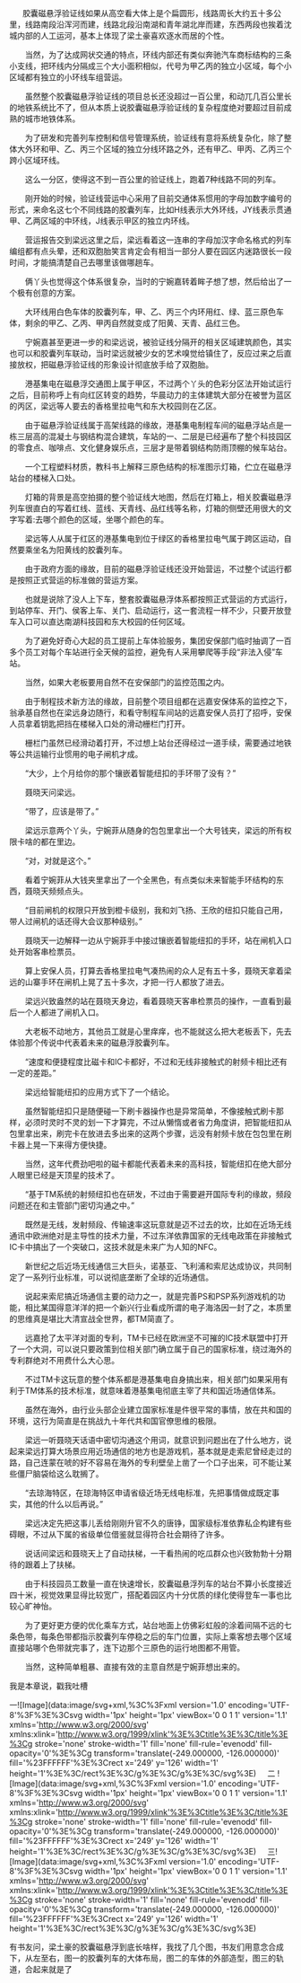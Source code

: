       胶囊磁悬浮验证线如果从高空看大体上是个扁圆形，线路周长大约五十多公里，线路南段沿浑河而建，线路北段沿南湖和青年湖北岸而建，东西两段也挨着沈城内部的人工运河，基本上体现了梁土豪喜欢逐水而居的个性。

　　当然，为了达成网状交通的特点，环线内部还有类似奔驰汽车商标结构的三条小支线，把环线内分隔成三个大小面积相似，代号为甲乙丙的独立小区域，每个小区域都有独立的小环线车组营运。

　　虽然整个胶囊磁悬浮验证线的项目总长还没超过一百公里，和动兀几百公里长的地铁系统比不了，但从本质上说胶囊磁悬浮验证线的复杂程度绝对要超过目前成熟的城市地铁体系。

　　为了研发和完善列车控制和信号管理系统，验证线有意将系统复杂化，除了整体大外环和甲、乙、丙三个区域的独立分线环路之外，还有甲乙、甲丙、乙丙三个跨小区域环线。

　　这么一分区，使得这不到一百公里的验证线上，跑着7种线路不同的列车。

　　刚开始的时候，验证线营运中心采用了目前交通体系惯用的字母加数字编号的形式，来命名这七个不同线路的胶囊列车，比如H线表示大外环线，JY线表示贯通甲、乙两区域的中环线，J线表示甲区的独立内环线。

　　营运报告交到梁远这里之后，梁远看着这一连串的字母加汉字命名格式的列车编组都有点头晕，还和双胞胎笑言肯定会有相当一部分人要在园区内迷路很长一段时间，才能搞清楚自己去哪里该做哪趟车。

　　俩丫头也觉得这个体系很复杂，当时的宁婉嘉转着眸子想了想，然后给出了一个极有创意的方案。

　　大环线用白色车体的胶囊列车，甲、乙、丙三个内环用红、绿、蓝三原色车体，剩余的甲乙、乙丙、甲丙自然就变成了阳黄、天青、品红三色。

　　宁婉嘉甚至更进一步的和梁远说，被验证线分隔开的相关区域建筑颜色，其实也可以和胶囊列车联动，当时梁远就被少女的艺术嗅觉给镇住了，反应过来之后直接放权，把磁悬浮验证线的形象设计彻底放手给了双胞胎。

　　港基集电在磁悬浮交通图上属于甲区，不过两个丫头的色彩分区法开始试运行之后，目前称呼上有向红区转变的趋势，华晨动力的主体建筑大部分在被誉为蓝区的丙区，梁远等人要去的香格里拉电气和东大校园则在乙区。

　　由于磁悬浮验证线属于高架线路的缘故，港基集电制程车间的磁悬浮站点是一栋三层高的混凝土与钢结构混合建筑，车站的一、二层是已经遍布了整个科技园区的零食点、咖啡点、文化健身娱乐点，三层才是带着钢结构防雨顶棚的候车站台。

　　一个工程塑料材质，教科书上解释三原色结构的标准图示灯箱，伫立在磁悬浮站台的楼梯入口处。

　　灯箱的背景是高空拍摄的整个验证线大地图，然后在灯箱上，相关胶囊磁悬浮列车很直白的写着红线、蓝线、天青线、品红线等名称，灯箱的侧壁还用很大的文字写着:去哪个颜色的区域，坐哪个颜色的车。

　　梁远等人从属于红区的港基集电到位于绿区的香格里拉电气属于跨区运动，自然要乘坐名为阳黄线的胶囊列车。

　　由于政府方面的缘故，目前的磁悬浮验证线还没开始营运，不过整个试运行都是按照正式营运的标准做的营运方案。

　　也就是说除了没人上下车，整套胶囊磁悬浮体系都按照正式营运的方式运行，到站停车、开门、侯客上车、关门、启动运行，这一套流程一样不少，只要开放登车入口可以直达南湖科技园和东大校园的任何区域。

　　为了避免好奇心大起的员工提前上车体验服务，集团安保部门临时抽调了一百多个员工对每个车站进行全天候的监控，避免有人采用攀爬等手段“非法入侵”车站。

　　当然，如果大老板要用自然不在安保部门的监控范围之内。

　　由于制程技术新方法的缘故，目前整个项目组都在远嘉安保体系的监控之下，翁承基自然也在梁远身边随行，和看守制程车间站的远嘉安保人员打了招呼，安保人员拿着钥匙把挡在楼梯入口处的滑动栅栏门打开。

　　栅栏门虽然已经滑动着打开，不过想上站台还得经过一道手续，需要通过地铁等公共运输行业惯用的电子闸机才成。

　　“大少，上个月给你的那个镶嵌着智能纽扣的手环带了没有？”

　　聂晓天问梁远。

　　“带了，应该是带了。”

　　梁远示意两个丫头，宁婉菲从随身的包包里拿出一个大号钱夹，梁远的所有权限卡啥的都在里边。

　　“对，对就是这个。”

　　看着宁婉菲从大钱夹里拿出了一个全黑色，有点类似未来智能手环结构的东西，聂晓天频频点头。

　　“目前闸机的权限只开放到橙卡级别，我和刘飞扬、王欣的纽扣只能自己用，带人过闸机的话还得大会议那种级别。”

　　聂晓天一边解释一边从宁婉菲手中接过镶嵌着智能纽扣的手环，站在闸机入口处开始客串检票员。

　　算上安保人员，打算去香格里拉电气凑热闹的众人足有五十多，聂晓天拿着梁远的山寨手环在闸机上晃了五十多次，才把一行人都放了进去。

　　梁远兴致盎然的站在聂晓天身边，看着聂晓天客串检票员的操作，一直看到最后一个人都进了闸机入口。

　　大老板不动地方，其他员工就是心里痒痒，也不能就这么把大老板丢下，先去体验那个传说中代表着未来的磁悬浮胶囊列车。

　　“速度和便捷程度比磁卡和IC卡都好，不过和无线非接触式的射频卡相比还有一定的差距。”

　　梁远给智能纽扣的应用方式下了一个结论。

　　虽然智能纽扣只是随便碰一下刷卡器操作也是异常简单，不像接触式刷卡那样，必须时灵时不灵的划一下才算完，不过从懒惰或者省力角度讲，把智能纽扣从包里拿出来，刷完卡在放进去多出来的这两个步骤，远没有射频卡放在包包里在刷卡器上晃一下来得方便快捷。

　　当然，这年代费劲吧啦的磁卡都能代表着未来的高科技，智能纽扣在绝大部分人眼里已经是天顶星的技术了。

　　“基于TM系统的射频纽扣也在研发，不过由于需要避开国际专利的缘故，频段问题还在和主管部门密切沟通之中。”

　　既然是无线，发射频段、传输速率这玩意就是迈不过去的坎，比如在近场无线通讯中欧洲绝对是主导性的技术力量，不过东洋依靠国家的无线电政策在非接触式IC卡中搞出了一个突破口，这技术就是未来广为人知的NFC。

　　新世纪之后近场无线通信三大巨头，诺基亚、飞利浦和索尼达成协议，共同制定了一系列行业标准，可以说彻底垄断了全球的近场通信。

　　说起来索尼搞近场通信主要的动力之一，就是完善PS和PSP系列游戏机的功能，相比某国得意洋洋的把一个新兴行业看成所谓的电子海洛因一封了之，本质里的思维真是堪比大清宣战全世界，都TM简直了。

　　远嘉抢了太平洋对面的专利，TM卡已经在欧洲坚不可摧的IC技术联盟中打开了一个大洞，可以说只要政策到位相关部门确立属于自己的国家标准，绕过海外的专利群绝对不用费什么大心思。

　　不过TM卡这玩意的整个体系都是港基集电自身搞出来，相关部门如果采用有利于TM体系的技术标准，就意味着港基集电彻底主宰了共和国近场通信体系。

　　虽然在海外，由行业头部企业建立国家标准是件很平常的事情，放在共和国的环境，这行为简直是在挑战九十年代共和国官僚思维的极限。

　　梁远一听聂晓天话语中密切沟通这个用词，就意识到问题出在了什么地方，说起来梁远打算大场景应用近场通信的地方也是游戏机，基本就是走索尼曾经走过的路，自己连蒙在唬的好不容易在海外的专利壁垒上凿了一个口子出来，可不能让某些僵尸脑袋给这么耽搁了。

　　“去琼海特区，在琼海特区申请省级近场无线电标准，先把事情做成既定事实，其他的什么以后再说。”

　　梁远决定先把这事儿丢给刚刚升官不久的唐铮，国家级标准依靠私企构建有些碍眼，不过从下属的省级单位借鉴就显得符合社会期待了许多。

　　说话间梁远和聂晓天上了自动扶梯，一干看热闹的吃瓜群众也兴致勃勃十分期待的跟着上了扶梯。

　　由于科技园员工数量一直在快速增长，胶囊磁悬浮列车的站台不算小长度接近四十米，视觉效果显得比较宽广，搭配着园区内十分优质的绿化使得登车一事也比较心旷神怡。

　　为了更好更方便的优化乘车方式，站台地面上仿佛彩虹般的涂着间隔不远的七条色带，每条色带都指示胶囊列车停稳之后的车门位置，实际上乘客想去哪个区域直接站哪个色带就完事了，连下边那个三原色的运行地图都不用管。

　　当然，这种简单粗暴、直接有效的主意自然是宁婉菲想出来的。

我是本章说，戳我吐槽

一![Image](data:image/svg+xml,%3C%3Fxml version='1.0' encoding='UTF-8'%3F%3E%3Csvg width='1px' height='1px' viewBox='0 0 1 1' version='1.1' xmlns='http://www.w3.org/2000/svg' xmlns:xlink='http://www.w3.org/1999/xlink'%3E%3Ctitle%3E%3C/title%3E%3Cg stroke='none' stroke-width='1' fill='none' fill-rule='evenodd' fill-opacity='0'%3E%3Cg transform='translate(-249.000000, -126.000000)' fill='%23FFFFFF'%3E%3Crect x='249' y='126' width='1' height='1'%3E%3C/rect%3E%3C/g%3E%3C/g%3E%3C/svg%3E)     二 ![Image](data:image/svg+xml,%3C%3Fxml version='1.0' encoding='UTF-8'%3F%3E%3Csvg width='1px' height='1px' viewBox='0 0 1 1' version='1.1' xmlns='http://www.w3.org/2000/svg' xmlns:xlink='http://www.w3.org/1999/xlink'%3E%3Ctitle%3E%3C/title%3E%3Cg stroke='none' stroke-width='1' fill='none' fill-rule='evenodd' fill-opacity='0'%3E%3Cg transform='translate(-249.000000, -126.000000)' fill='%23FFFFFF'%3E%3Crect x='249' y='126' width='1' height='1'%3E%3C/rect%3E%3C/g%3E%3C/g%3E%3C/svg%3E)     三![Image](data:image/svg+xml,%3C%3Fxml version='1.0' encoding='UTF-8'%3F%3E%3Csvg width='1px' height='1px' viewBox='0 0 1 1' version='1.1' xmlns='http://www.w3.org/2000/svg' xmlns:xlink='http://www.w3.org/1999/xlink'%3E%3Ctitle%3E%3C/title%3E%3Cg stroke='none' stroke-width='1' fill='none' fill-rule='evenodd' fill-opacity='0'%3E%3Cg transform='translate(-249.000000, -126.000000)' fill='%23FFFFFF'%3E%3Crect x='249' y='126' width='1' height='1'%3E%3C/rect%3E%3C/g%3E%3C/g%3E%3C/svg%3E)

有书友问，梁土豪的胶囊磁悬浮到底长啥样，我找了几个图，书友们用意念合成下，从左至右，图一的胶囊列车的大体布局，图二的车体的外部造型，图三的轨道，合起来就是了
